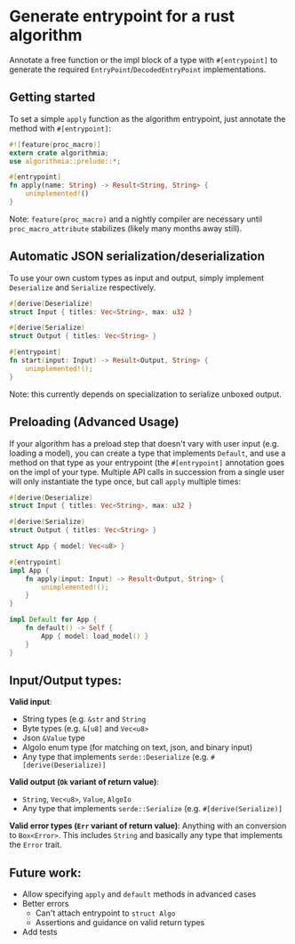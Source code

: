 # Generate entrypoint for a rust algorithm

Annotate a free function or the impl block of a type with `#[entrypoint]` to generate the required `EntryPoint`/`DecodedEntryPoint` implementations.

## Getting started

To set a simple `apply` function as the algorithm entrypoint, just annotate the method with `#[entrypoint]`:

```rust
#![feature(proc_macro)]
extern crate algorithmia;
use algorithmia::prelude::*;

#[entrypoint]
fn apply(name: String) -> Result<String, String> {
    unimplemented!()
}
```

Note: `feature(proc_macro)` and a nightly compiler are necessary until `proc_macro_attribute` stabilizes (likely many months away still).

## Automatic JSON serialization/deserialization

To use your own custom types as input and output, simply implement `Deserialize` and `Serialize` respectively.

```rust
#[derive(Deserialize)
struct Input { titles: Vec<String>, max: u32 }

#[derive(Serialize)
struct Output { titles: Vec<String> }

#[entrypoint]
fn start(input: Input) -> Result<Output, String> {
    unimplemented!();
}
```

Note: this currently depends on specialization to serialize unboxed output.

## Preloading (Advanced Usage)

If your algorithm has a preload step that doesn't vary with user input (e.g. loading a model), you can create a type that implements `Default`, and use a method on that type as your entrypoint (the `#[entrypoint]` annotation goes on the impl of your type. Multiple API calls in succession from a single user will only instantiate the type once, but call `apply` multiple times:

```rust
#[derive(Deserialize)
struct Input { titles: Vec<String>, max: u32 }

#[derive(Serialize)
struct Output { titles: Vec<String> }

struct App { model: Vec<u8> }

#[entrypoint]
impl App {
    fn apply(input: Input) -> Result<Output, String> {
        unimplemented!();
    }
}

impl Default for App {
    fn default() -> Self {
        App { model: load_model() }
    }
}
```

## Input/Output types:

**Valid input**:
- String types (e.g. `&str` and `String`
- Byte types (e.g. `&[u8]` and `Vec<u8>`
- Json `&Value` type
- AlgoIo enum type (for matching on text, json, and binary input)
- Any type that implements `serde::Deserialize` (e.g. `#[derive(Deserialize)]`

**Valid output (`Ok` variant of return value)**:
- `String`, `Vec<u8>`, `Value`, `AlgoIo`
- Any type that implements `serde::Serialize` (e.g. `#[derive(Serialize)]`

**Valid error types (`Err` variant of return value)**:
Anything with an conversion to `Box<Error>`. This includes `String` and basically any type that implements the `Error` trait.

## Future work:

- Allow specifying `apply` and `default` methods in advanced cases
- Better errors
  - Can't attach entrypoint to `struct Algo`
  - Assertions and guidance on valid return types
- Add tests
